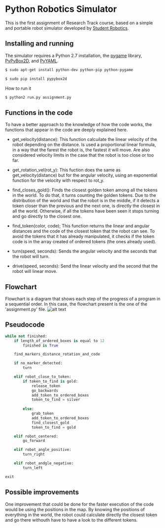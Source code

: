 Python Robotics Simulator
================================

This is the first assignment of Research Track course, based on a simple and portable robot simulator developed by [Student Robotics](https://studentrobotics.org).


Installing and running
----------------------

The simulator requires a Python 2.7 installation, the [pygame](http://pygame.org/) library, [PyPyBox2D](https://pypi.python.org/pypi/pypybox2d/2.1-r331), and [PyYAML](https://pypi.python.org/pypi/PyYAML/).
```bash
$ sudo apt-get install python-dev python-pip python-pygame
```

```bash
$ sudo pip install pypybox2d
```

How to run it

```bash
$ python2 run.py assignment.py
```

Functions in the code
----------------------
To have a better approach to the knowledge of how the code works, the functions that appear in the code are deeply explained here.

- get_velocity(distance): This function calcuilate the linear velocity of the robot depending on the distance. Is used a proportional linear formula, in a way that the farest the robot is, the fastest it will move. Are also considered velocity limits in the case that the robot is too close or too far.

- get_rotation_vel(rot_y): This fuction does the same as get_velocity(distance) but for the angular velocity, using an exponential function for the velocity with respect to rot_y.

- find_closes_gold(): Finds the closest golden token among all the tokens in the world. To do that, it turns counting the golden tokens. Due to the distribution of the world and that the robot is in the middle, if it detects a token closer than the previous and the next one, is directly the closest in all the world. Otherwise, if all the tokens have been seen it stops turning and go directly to the closest one.

- find_token(color, code); This function returns the linear and angular distances and the code of the closest token that the robot can see. To avoid the tokens that it has already manipulated, it checks if the token code is in the array created of ordered tokens (the ones already used). 

- turn(speed, seconds): Sends the angular velocity and the seconds that the robot will turn.

- drive(speed, seconds): Send the linear velocity and the second that the robot will linear move.

Flowchart
----------------------
Flowchart is a diagram that shows each step of the progress of a program in a sequential order. In this case, the flowchart present is the one of the 'assignment.py' file.
![alt text](https://github.com/isacg5/research_track/blob/main/resources/flowchart.png)

Pseudocode
----------------------
```python
while not finished:
    if length_of_ordered_boxes is equal to 12
        finished is True

    find_markers_distance_rotation_and_code

    if no_marker_detected:
        turn

    elif robot_close_to_token:
        if token_to_find is gold:
            release_token
            go_backwards
            add_token_to_ordered_boxes
            token_to_find = silver
        
        else:
            grab_token
            add_token_to_ordered_boxes
            find_closest_gold
            token_to_find = gold

    elif robot_centered:
        go_forward

    elif robot_angle_positive:
        turn_right

    elif robot_andgle_negative:
        turn_left

exit
```


Possible improvements
----------------------
One improvement that could be done for the faster execution of the code would be using the positions in the map. By knowing the positions of everything in the world, the robot could calculate directly the closest token and go there withouth have to have a look to the different tokens.

